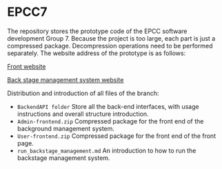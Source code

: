 # EPCC7

The repository stores the prototype code of the EPCC software development Group 7. Because the project is too large, each part is just a compressed package. Decompression operations need to be performed separately. The website address of the prototype is as follows:



[Front website](http://8.208.16.63/)

[Back stage management system website](http://8.208.16.63:8080/)


Distribution and introduction of all files of the branch:

- `BackendAPI folder` 
Store all the back-end interfaces, with usage instructions and overall structure introduction.
- `Admin-frontend.zip`
Compressed package for the front end of the background management system.
- `User-frontend.zip`
Compressed package for the front end of the front page.
- `run_backstage_management.md`
An introduction to how to run the backstage management system.

